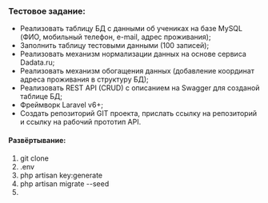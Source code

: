 ### Тестовое задание:

-   Реализовать таблицу БД с данными об учениках на базе MySQL (ФИО, мобильный телефон, e-mail, адрес проживания);
-   Заполнить таблицу тестовыми данными (100 записей);
-   Реализовать механизм нормализации данных на основе сервиса Dadata.ru;
-   Реализовать механизм обогащения данных (добавление координат адреса проживания в структуру БД);
-   Реализовать REST API (CRUD) с описанием на Swagger для созданой таблице БД;
-   Фреймворк Laravel v6+;
-   Создать репозиторий GIT проекта, прислать ссылку на репозиторий и ссылку на рабочий прототип API.

#### Развёртывание:

1. git clone
2. .env
3. php artisan key:generate
4. php artisan migrate --seed
5.
